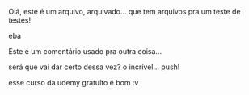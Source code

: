Olá, este é um arquivo, arquivado... que tem arquivos pra um teste de testes!

eba

Este é um comentário usado pra outra coisa...

será que vai dar certo dessa vez? o incrível... push!

esse curso da udemy gratuíto é bom :v

